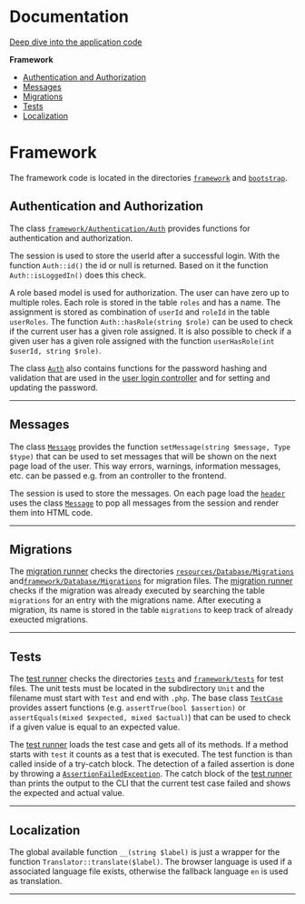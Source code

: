 # Documentation

[Deep dive into the application code](README.md)

**Framework**
- [Authentication and Authorization](#authentication-and-authorization)
- [Messages](#messages)
- [Migrations](#migrations)
- [Tests](#tests)
- [Localization](#localization)

# Framework
The framework code is located in the directories [`framework`](../framework/) and [`bootstrap`](../bootstrap/).

## Authentication and Authorization
The class [`framework/Authentication/Auth`](../framework/Authentication/Auth.php) provides functions for authentication and authorization.

The session is used to store the userId after a successful login.
With the function `Auth::id()` the id or null is returned.
Based on it the function `Auth::isLoggedIn()` does this check.

A role based model is used for authorization.
The user can have zero up to multiple roles.
Each role is stored in the table `roles` and has a name.
The assignment is stored as combination of `userId` and `roleId` in the table `userRoles`.
The function `Auth::hasRole(string $role)` can be used to check if the current user has a given role assigned.
It is also possible to check if a given user has a given role assigned with the function `userHasRole(int $userId, string $role)`.

The class [`Auth`](../framework/Authentication/Auth.php) also contains functions for the password hashing and validation that are used in the [user login controller](../app/Http/Controllers/User/LoginController.php) and for setting and updating the password.

-------------------------------------------------------------

## Messages
The class [`Message`](../framework/Message/Message.php) provides the function `setMessage(string $message, Type $type)` that can be used to set messages that will be shown on the next page load of the user.
This way errors, warnings, information messages, etc. can be passed e.g. from an controller to the frontend.

The session is used to store the messages. On each page load the [`header`](../resources/Views/Components/layout/header.php) uses the class [`Message`](../framework/Message/Message.php) to pop all messages from the session and render them into HTML code.

-------------------------------------------------------------

## Migrations
The [migration runner](../framework/Database/MigrationRunner.php) checks the directories
[`resources/Database/Migrations`](../resources/Database/Migrations/) and[`framework/Database/Migrations`](../framework/Database/Migrations/) for migration files.
The [migration runner](../framework/Database/MigrationRunner.php) checks if the migration was already executed by searching the table `migrations` for an entry with the migrations name. After executing a migration, its name is stored in the table `migrations` to keep track of already exeucted migrations.

-------------------------------------------------------------

## Tests
The [test runner](../framework/Test/TestRunner.php) checks the directories [`tests`](../tests/) and [`framework/tests`](../framework/tests/) for test files.
The unit tests must be located in the subdirectory `Unit` and the filename must start with `Test` and end with `.php`.
The base class [`TestCase`](../framework/Test/TestCase.php) provides assert functions (e.g. `assertTrue(bool $assertion)` or `assertEquals(mixed $expected, mixed $actual)`) that can be used to check if a given value is equal to an expected value.

The [test runner](../framework/Test/TestRunner.php) loads the test case and gets all of its methods.
If a method starts with `test` it counts as a test that is executed.
The test function is than called inside of a try-catch block.
The detection of a failed assertion is done by throwing a [`AssertionFailedException`](../framework/Test/AssertionFailedException.php). 
The catch block of the [test runner](../framework/Test/TestRunner.php) than prints the output to the CLI that the current test case failed and shows the expected and actual value.

-------------------------------------------------------------

## Localization
The global available function `__(string $label)` is just a wrapper for the function `Translator::translate($label)`.
The browser language is used if a associated language file exists, otherwise the fallback language `en` is used as translation.

-------------------------------------------------------------

